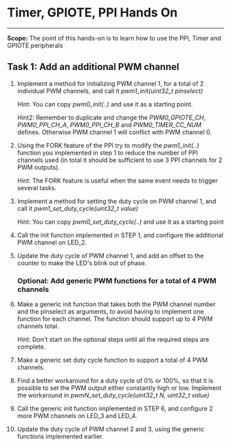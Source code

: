 # Timer, GPIOTE, PPI Hands On
------

**Scope:** The point of this hands-on is to learn how to use the PPI, Timer and GPIOTE peripherals 

## Task 1: Add an additional PWM channel

1.  Implement a method for initializing PWM channel 1, for a total of 2 individual PWM channels, and call it *pwm1_init(uint32_t pinselect)*

	Hint: You can copy *pwm0_init(..)* and use it as a starting point.

	Hint2: Remember to duplicate and change the *PWM0_GPIOTE_CH*, *PWM0_PPI_CH_A*, *PWM0_PPI_CH_B* and *PWM0_TIMER_CC_NUM* defines. Otherwise PWM channel 1 will conflict with PWM channel 0.


2.  Using the FORK feature of the PPI try to modify the *pwm1_init(..)* function you implemented in step 1 to reduce the number of PPI channels used (in total it should be sufficient to use 3 PPI channels for 2 PWM outputs).
	
	Hint: The FORK feature is useful when the same event needs to trigger several tasks.


3.  Implement a method for setting the duty cycle on PWM channel 1, and call it *pwm1_set_duty_cycle(uint32_t value)*

	Hint: You can copy *pwm0_set_duty_cycle(..)* and use it as a starting point

4.  Call the init function implemented in STEP 1, and configure the additional PWM channel on LED_2.
 
5.  Update the duty cycle of PWM channel 1, and add an offset to the counter to make the LED's blink out of phase.

	### Optional: Add generic PWM functions for a total of 4 PWM channels

6.  Make a generic init function that takes both the PWM channel number and the pinselect as arguments, to avoid having to implement one function for each channel. The function should support up to 4 PWM channels total.

	Hint: Don't start on the optional steps until all the required steps are complete. 


7.  Make a generic set duty cycle function to support a total of 4 PWM channels.

8.  Find a better workaround for a duty cycle of 0% or 100%, so that it is possible to set the PWM output either constantly high or low.
	Implement the workaround in *pwmN_set_duty_cycle(uint32_t N, uint32_t value)*

    
9.	Call the generic init function implemented in STEP 6, and configure 2 more PWM channels on LED_3 and LED_4.

10.	Update the duty cycle of PWM channel 2 and 3, using the generic functions implemented earlier.